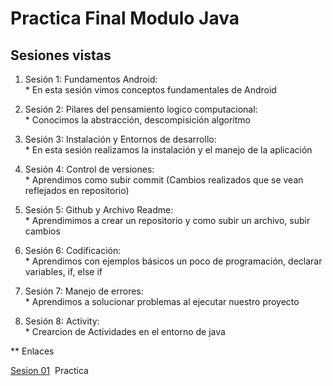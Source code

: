 # Practica Final Modulo Java

## Sesiones vistas 

1. Sesión 1: Fundamentos Android:
<br> * En esta sesión vimos conceptos fundamentales de Android

2. Sesión 2: Pilares del pensamiento logico computacional: 
<br> * Conocimos la abstracción, descompisición algoritmo 

3. Sesión 3: Instalación y Entornos de desarrollo: 
<br> * En esta sesión realizamos la instalación y el manejo de la aplicación

4. Sesión 4: Control de versiones: 
<br> * Aprendimos como subir commit (Cambios realizados que se vean reflejados en repositorio)

5. Sesión 5: Github y Archivo Readme: 
<br> * Aprendimimos a crear un repositorio y como subir un archivo, subir cambios

6. Sesión 6: Codificación: 
<br> * Aprendimos con ejemplos básicos un poco de programación, declarar variables, if, else if

7. Sesión 7: Manejo de errores: 
<br> * Aprendimos a solucionar problemas al ejecutar nuestro proyecto

8. Sesión 8: Activity: 
<br> * Crearcion de Actividades en el entorno de java


** Enlaces

[Sesion 01](app)&nbsp; Practica
